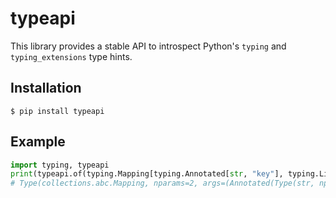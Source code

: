 # typeapi

This library provides a stable API to introspect Python's `typing` and `typing_extensions` type hints.

## Installation

    $ pip install typeapi

## Example

```py
import typing, typeapi
print(typeapi.of(typing.Mapping[typing.Annotated[str, "key"], typing.Literal[True, None, 'false']]))
# Type(collections.abc.Mapping, nparams=2, args=(Annotated(Type(str, nparams=0), 'key'), Literal(values=(True, None, 'false'))))
```
